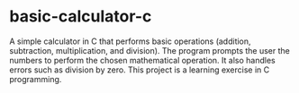 # basic-calculator-c
A simple calculator in C that performs basic operations (addition, subtraction, multiplication, and division). The program prompts the user the numbers to perform the chosen mathematical operation. It also handles errors such as division by zero.  This project is a learning exercise in C programming.
